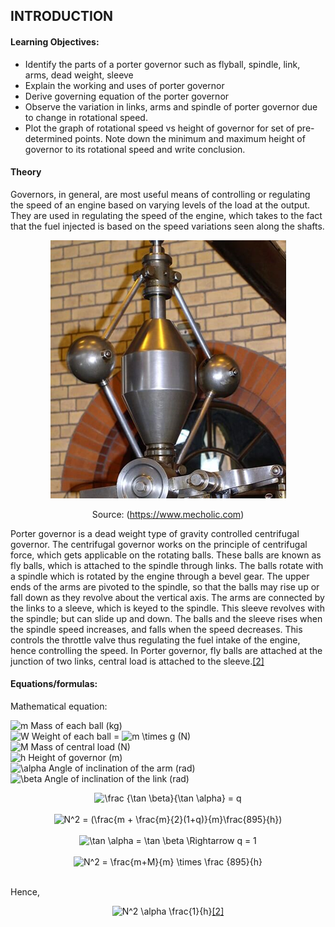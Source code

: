 ## INTRODUCTION<br>

#### Learning Objectives:
  * Identify the parts of a porter governor such as flyball, spindle, link, arms, dead weight, sleeve
  * Explain the working and uses of porter governor
  * Derive governing equation of the porter governor
  * Observe the variation in links, arms and spindle of porter governor due to change in rotational speed.
  * Plot the graph of rotational speed vs height of governor for set of pre-determined points. Note down the minimum and maximum height of governor to its rotational speed and write conclusion.

#### Theory
Governors, in general, are most useful means of controlling or regulating the speed of an engine based on varying levels of the load at the output. They are used in regulating the speed of the engine, which takes to the fact that the fuel injected is based on the speed variations seen along the shafts.
          <center>![alt text](images/porter.png "Parts")</center>
<center>Source: (<a href="https://www.mecholic.com">https://www.mecholic.com</a>)</center>

Porter governor is a dead weight type of gravity controlled centrifugal governor. The centrifugal governor works on the principle of centrifugal force, which gets applicable on the rotating balls. These balls are known as fly balls, which is attached to the spindle through links. The balls rotate with a spindle which is rotated by the engine through a bevel gear. The upper ends of the arms are pivoted to the spindle, so that the balls may rise up or fall down as they revolve about the vertical axis. The arms are connected by the links to a sleeve, which is keyed to the spindle. This sleeve revolves with the spindle; but can slide up and down. The balls and the sleeve rises when the spindle speed increases, and falls when the speed decreases. This controls the throttle valve thus regulating the fuel intake of the engine, hence controlling the speed. In Porter governor, fly balls are attached at the junction of two links, central load is attached to the sleeve.<a href="references.html">[2]</a>

#### Equations/formulas:
Mathematical equation:

<img src="http://latex.codecogs.com/png.latex?m" title="m" /> Mass of each ball (kg) <br>
<img src="http://latex.codecogs.com/png.latex?W" title="W" /> Weight of each ball = <img src="http://latex.codecogs.com/png.latex?m&space;\times&space;g" title="m \times g" /> (N) <br>
<img src="http://latex.codecogs.com/png.latex?M" title="M" /> Mass of central load (N)  <br>
<img src="http://latex.codecogs.com/png.latex?h" title="h" /> Height of governor (m)<br>
<img src="http://latex.codecogs.com/png.latex?\alpha" title="\alpha" />  Angle of inclination of the arm (rad)<br>
<img src="http://latex.codecogs.com/png.latex?\beta" title="\beta" /> Angle of inclination of the link (rad) <br>

<center><img src="http://latex.codecogs.com/gif.latex?\frac&space;{\tan&space;\beta}{\tan&space;\alpha}&space;=&space;q" title="\frac {\tan \beta}{\tan \alpha} = q" /></center><br>

<center><img src="http://latex.codecogs.com/gif.latex?N^2&space;=&space;(\frac{m&space;&plus;&space;\frac{m}{2}(1&plus;q)}{m}\frac{895}{h})" title="N^2 = (\frac{m + \frac{m}{2}(1+q)}{m}\frac{895}{h})" /></center><br>

<center><img src="http://latex.codecogs.com/gif.latex?\tan&space;\alpha&space;=&space;\tan&space;\beta&space;\Rightarrow&space;q&space;=&space;1" title="\tan \alpha = \tan \beta \Rightarrow q = 1" /></center><br>

<center><img src="http://latex.codecogs.com/gif.latex?N^2&space;=&space;\frac{m&plus;M}{m}&space;\times&space;\frac&space;{895}{h}" title="N^2 = \frac{m+M}{m} \times \frac {895}{h}" /></center><br>

Hence,

<center><img src="http://latex.codecogs.com/gif.latex?N^2&space;\alpha&space;\frac{1}{h}" title="N^2 \alpha \frac{1}{h}" /><a href="references.html">[2]</a></center>
